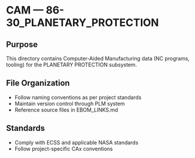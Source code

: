 # CAM — 86-30_PLANETARY_PROTECTION

## Purpose

This directory contains Computer-Aided Manufacturing data (NC programs, tooling) for the PLANETARY PROTECTION subsystem.

## File Organization

- Follow naming conventions as per project standards
- Maintain version control through PLM system
- Reference source files in EBOM_LINKS.md

## Standards

- Comply with ECSS and applicable NASA standards
- Follow project-specific CAx conventions
